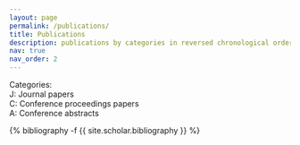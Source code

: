 ```yaml
---
layout: page
permalink: /publications/
title: Publications
description: publications by categories in reversed chronological order. 
nav: true
nav_order: 2
---
```

<!-- _pages/publications.md -->
Categories: <br>
J: Journal papers <br>
C: Conference proceedings papers <br>
A: Conference abstracts <br>

<div class="publications">

  {% bibliography -f {{ site.scholar.bibliography }} %}

</div> 
